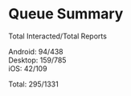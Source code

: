 # Queue Summary

Total Interacted/Total Reports

Android: 94/438  
Desktop: 159/785  
iOS: 42/109

Total: 295/1331
